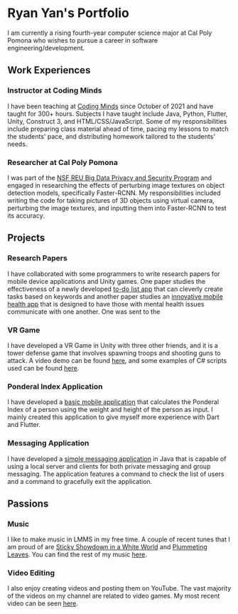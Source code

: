 # Ryan Yan's Portfolio

I am currently a rising fourth-year computer science major at Cal Poly Pomona who wishes to pursue a career in software engineering/development.

## Work Experiences

### Instructor at Coding Minds

I have been teaching at [Coding Minds](https://codingmindsacademy.com/) since October of 2021 and have taught for 300+ hours. Subjects I have taught include Java, Python, Flutter, Unity, Construct 3, and HTML/CSS/JavaScript. Some of my responsibilities include preparing class material ahead of time, pacing my lessons to match the students' pace, and distributing homework tailored to the students' needs.

### Researcher at Cal Poly Pomona

I was part of the [NSF REU Big Data Privacy and Security Program](https://www.cpp.edu/bigdatasec-reu/index.shtml) and engaged in researching the effects of perturbing image textures on object detection models, specifically Faster-RCNN. My responsibilities included writing the code for taking pictures of 3D objects using virtual camera, perturbing the image textures, and inputting them into Faster-RCNN to test its accuracy.

## Projects

### Research Papers

I have collaborated with some programmers to write research papers for mobile device applications and Unity games. One paper studies the effectiveness of a newly developed [to-do list app](https://drive.google.com/file/d/18mNX-3WTwKCDJx61UwypaK_zZNbnInPo/view?usp=sharing) that can cleverly create tasks based on keywords and another paper studies an [innovative mobile health app](https://drive.google.com/file/d/1lD3qy36lUVeTMZ20ARVvC1DuZ_-PPM9g/view?usp=sharing) that is designed to have those with mental health issues communicate with one another. One was sent to the 

### VR Game

I have developed a VR Game in Unity with three other friends, and it is a tower defense game that involves spawning troops and shooting guns to attack. A video demo can be found [here](https://www.youtube.com/watch?v=6a3Kjr523JI), and some examples of C# scripts used can be found [here](https://github.com/DoozyKiddo/Ryan-VR-Scripts).

### Ponderal Index Application

I have developed a [basic mobile application](https://github.com/DoozyKiddo/Ponderal-Index-Calculator) that calculates the Ponderal Index of a person using the weight and height of the person as input. I mainly created this application to give myself more experience with Dart and Flutter.

### Messaging Application

I have developed a [simple messaging application](https://github.com/DoozyKiddo/Messaging-Application) in Java that is capable of using a local server and clients for both private messaging and group messaging. The application features a command to check the list of users and a command to gracefully exit the application.

## Passions

### Music

I like to make music in LMMS in my free time. A couple of recent tunes that I am proud of are [Sticky Showdown in a White World](https://soundcloud.com/user-131478155/sticky-showdown-in-a-white-world) and [Plummeting Leaves](https://soundcloud.com/user-131478155/plummeting-leaves). You can find the rest of my music [here](https://soundcloud.com/user-131478155).

### Video Editing

I also enjoy creating videos and posting them on YouTube. The vast majority of the videos on my channel are related to video games. My most recent video can be seen [here](https://www.youtube.com/watch?v=B3uuh2KRoeQ&ab_channel=DoozyKiddo).
